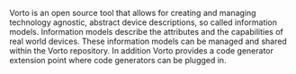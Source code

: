 Vorto is an open source tool that allows for creating and managing technology agnostic, abstract device descriptions, so called information models. 
Information models describe the attributes and the capabilities of real world devices. These information models can be managed and shared within the Vorto repository. 
In addition Vorto provides a code generator extension point where code generators can be plugged in.